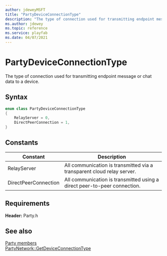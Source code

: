 ```yaml
---
author: jdeweyMSFT
title: "PartyDeviceConnectionType"
description: "The type of connection used for transmitting endpoint message or chat data to a device."
ms.author: jdewey
ms.topic: reference
ms.service: playfab
ms.date: 04/07/2021
---
```


# PartyDeviceConnectionType  

The type of connection used for transmitting endpoint message or chat data to a device.    

## Syntax  
  
```cpp
enum class PartyDeviceConnectionType    
{  
    RelayServer = 0,  
    DirectPeerConnection = 1,  
}  
```  
  
## Constants  
  
| Constant | Description |
| --- | --- |
| RelayServer | All communication is transmitted via a transparent cloud relay server. |  
| DirectPeerConnection | All communication is transmitted using a direct peer-to-peer connection. |  
  
  
## Requirements  
  
**Header:** Party.h
  
## See also  
[Party members](../party_members.md)  
[PartyNetwork::GetDeviceConnectionType](../classes/PartyNetwork/methods/partynetwork_getdeviceconnectiontype.md)
  
  
